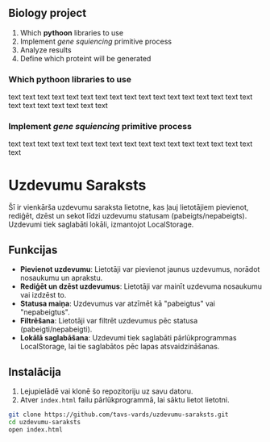## Biology project

1. Which **pythoon** libraries to use
2. Implement *gene squiencing* primitive process
3. Analyze results
4. Define which proteint will be generated

### Which **pythoon** libraries to use
text text text text text text
text text text text text text
text text text text text text
text text text text text text

### Implement *gene squiencing* primitive process

text text text text text text
text text text text text text
text text text text text text

# Uzdevumu Saraksts

Šī ir vienkārša uzdevumu saraksta lietotne, kas ļauj lietotājiem pievienot, rediģēt, dzēst un sekot līdzi uzdevumu statusam (pabeigts/nepabeigts). Uzdevumi tiek saglabāti lokāli, izmantojot LocalStorage.

## Funkcijas

- **Pievienot uzdevumu**: Lietotāji var pievienot jaunus uzdevumus, norādot nosaukumu un aprakstu.
- **Rediģēt un dzēst uzdevumus**: Lietotāji var mainīt uzdevuma nosaukumu vai izdzēst to.
- **Statusa maiņa**: Uzdevumus var atzīmēt kā "pabeigtus" vai "nepabeigtus".
- **Filtrēšana**: Lietotāji var filtrēt uzdevumus pēc statusa (pabeigti/nepabeigti).
- **Lokālā saglabāšana**: Uzdevumi tiek saglabāti pārlūkprogrammas LocalStorage, lai tie saglabātos pēc lapas atsvaidzināšanas.

## Instalācija

1. Lejupielādē vai klonē šo repozitoriju uz savu datoru.
2. Atver `index.html` failu pārlūkprogrammā, lai sāktu lietot lietotni.

```bash
git clone https://github.com/tavs-vards/uzdevumu-saraksts.git
cd uzdevumu-saraksts
open index.html

